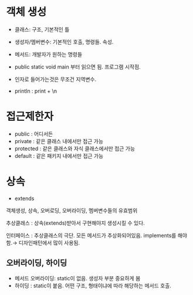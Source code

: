 # 객체 생성
- 클래스: 구조, 기본적인 틀
- 생성자/멤버변수: 기본적인 호출, 명령들. 속성.
- 메서드: 개발자가 원하는 명령들

- public static void main 부터 읽으면 됨. 프로그램 시작점.
- 인자로 들어가는것은 무조건 지역변수.
- println : print + \n

# 접근제한자
- public : 어디서든
- private : 같은 클래스 내에서만 접근 가능
- protected : 같은 클래스와 자식 클래스에서만 접근 가능
- default : 같은 패키지 내에서만 접근 가능 

# 상속
- extends

객체생성, 상속, 오버로딩, 오버라이딩, 멤버변수들의 유효범위

추상클래스 : 상속(extends)받아서 구현해야지 생성시킬 수 있다.

인터페이스 : 추상클래스의 극단. 모든 메서드가 추상화되어있음. implements를 해야함.→ 디자인패턴에서 많이 사용됨.

## 오버라이딩, 하이딩
- 메서드 오버라이딩: static이 없음. 생성자 부분 중요하게 봄
- 하이딩 : static이 붙음. 어떤 구조, 형태이냐에 따라 해당하는 메서드 호출.


